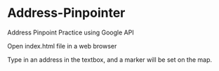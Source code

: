 # Address-Pinpointer
Address Pinpoint Practice using Google API

Open index.html file in a web browser

Type in an address in the textbox, and a marker will be set on the map.
